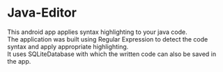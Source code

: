 # Java-Editor
This android app applies syntax highlighting to your java code.</br>
The application was built using Regular Expression to detect the code syntax and apply appropriate highlighting.</br>
It uses SQLiteDatabase with which the written code can also be saved in the app.
